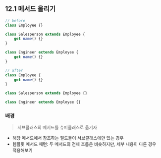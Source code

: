 ## 12.1 메서드 올리기

```js
// before
class Employee {}

class Salesperson extends Employee {
    get name() {}
}

class Engineer extends Employee {
    get name() {}
}
```

```js
// after
class Employee {
    get name() {}
}

class Salesperson extends Employee {}

class Engineer extends Employee {}
```

### 배경
> 서브클래스의 메서드를 슈퍼클래스로 옮기자
- 해당 메서드에서 참조하는 필드들이 서브클래스에만 있는 경우
- 템플릿 메서드 패턴: 두 메서드의 전체 흐름은 비슷하지만, 세부 내용이 다른 경우 적용해보기 
